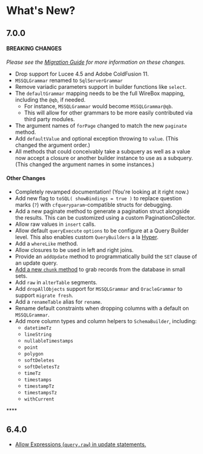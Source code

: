 # What's New?

## 7.0.0

#### **BREAKING CHANGES**

_Please see the_ [_Migration Guide_](migration-guide.md#v-7-0-0) _for more information on these changes._

* Drop support for Lucee 4.5 and Adobe ColdFusion 11.
* `MSSQLGrammar` renamed to `SqlServerGrammar`
* Remove variadic parameters support in builder functions like `select`.
* The `defaultGrammar` mapping needs to be the full WireBox mapping, including the `@qb`, if needed.
  * For instance, `MSSQLGrammar` would become `MSSQLGrammar@qb`.
  * This will allow for other grammars to be more easily contributed via third party modules.
* The argument names of `forPage` changed to match the new `paginate` method.
* Add `defaultValue` and optional exception throwing to `value`. \(This changed the argument order.\)
* All methods that could conceivably take a subquery as well as a value now accept a closure or another builder instance to use as a subquery. \(This changed the argument names in some instances.\)

#### **Other Changes**

* Completely revamped documentation! \(You're looking at it right now.\)
* Add new flag to `toSQL( showBindings = true )` to replace question marks \(`?`\) with `cfqueryparam`-compatible structs for debugging.
* Add a new paginate method to generate a pagination struct alongside the results.  This can be customized using a custom PaginationCollector.
* Allow raw values in `insert` calls.
* Allow default `queryExecute` `options` to be configure at a Query Builder level.  This also enables custom `QueryBuilders` a la [Hyper](https://www.forgebox.io/view/hyper).
* Add a `whereLike` method.
* Allow closures to be used in left and right joins.
* Provide an `addUpdate` method to programmatically build the `SET` clause of an update query.
* [Add a new `chunk` method](query-builder/retrieving-results.md#chunking-results) to grab records from the database in small sets.
* Add `raw` in `alterTable` segments.
* Add `dropAllObjects` support for `MSSQLGrammar` and `OracleGrammar` to support `migrate fresh`.
* Add a `renameTable` alias for `rename`.
* Rename default constraints when dropping columns with a default on `MSSQLGrammar`.
* Add more column types and column helpers to `SchemaBuilder`, including:
  * `datetimeTz`
  * `lineString`
  * `nullableTimestamps`
  * `point`
  * `polygon`
  * `softDeletes`
  * `softDeletesTz`
  * `timeTz`
  * `timestamps`
  * `timestampTz`
  * `timestampsTz`
  * ```withCurrent```

\*\*\*\*

## 6.4.0

* [Allow Expressions \(`query.raw`\) in update statements.](query-builder/updates.md)

